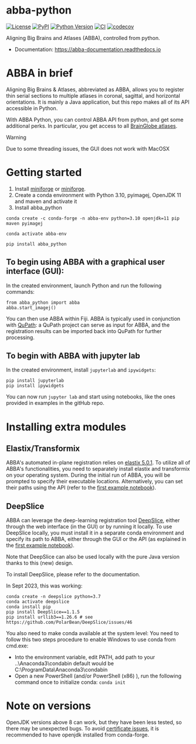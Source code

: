 # abba-python

[![License](https://img.shields.io/pypi/l/abba-python.svg?color=green)](https://github.com/BIOP/abba-python/raw/main/LICENSE)
[![PyPI](https://img.shields.io/pypi/v/abba-python.svg?color=green)](https://pypi.org/project/abba-python)
[![Python Version](https://img.shields.io/pypi/pyversions/abba-python.svg?color=green)](https://python.org)
[![CI](https://github.com/BIOP/abba-python/actions/workflows/ci.yml/badge.svg)](https://github.com/BIOP/abba-python/actions/workflows/ci.yml)
[![codecov](https://codecov.io/gh/BIOP/abba-python/branch/main/graph/badge.svg)](https://codecov.io/gh/BIOP/abba-python)

Aligning Big Brains and Atlases (ABBA), controlled from python.

* Documentation: https://abba-documentation.readthedocs.io

# ABBA in brief

Aligning Big Brains & Atlases, abbreviated as ABBA, allows you to register thin serial sections to multiple atlases in coronal, sagittal, and horizontal orientations. It is mainly a Java application, but this repo makes all of its API accessible in Python.

With ABBA Python, you can control ABBA API from python, and get some additional perks. In particular, you get access to all [BrainGlobe atlases](https://brainglobe.info/documentation/bg-atlasapi/usage/atlas-details.html).

> [!WARNING]
> Due to some threading issues, the GUI does not work with MacOSX

# Getting started

1. Install [miniforge](https://docs.conda.io/projects/miniconda/en/latest/miniconda-install.html) or [miniforge](https://github.com/conda-forge/miniforge).
2. Create a conda environment with Python 3.10, pyimagej, OpenJDK 11 and maven and activate it
3. Install abba_python
```
conda create -c conda-forge -n abba-env python=3.10 openjdk=11 pip maven pyimagej

conda activate abba-env

pip install abba_python
```


## To begin using ABBA with a graphical user interface (GUI):

In the created environment, launch Python and run the following commands:

```
from abba_python import abba
abba.start_imagej()
```

You can then use ABBA within Fiji.
ABBA is typically used in conjunction with [QuPath](https://qupath.github.io/): a QuPath project can serve as input for ABBA, and the registration results can be imported back into QuPath for further processing.

## To begin with ABBA with jupyter lab

In the created environment, install `jupyterlab` and `ipywidgets`:

```
pip install jupyterlab
pip install ipywidgets
```

You can now run `jupyter lab` and start using notebooks, like the ones provided in examples in the gitHub repo.

# Installing extra modules

## Elastix/Transformix

ABBA's automated in-plane registration relies on [elastix 5.0.1](https://github.com/SuperElastix/elastix). To utilize all of ABBA's functionalities, you need to separately install elastix and transformix on your operating system. During the initial run of ABBA, you will be prompted to specify their executable locations. Alternatively, you can set their paths using the API (refer to the [first example notebook](example_notebooks/0.%20Register%20And%20Save%20State.ipynb)).

## DeepSlice

ABBA can leverage the deep-learning registration tool [DeepSlice](https://github.com/PolarBean/DeepSlice), either through the web interface (in the GUI) or by running it locally. To use DeepSlice locally, you must install it in a separate conda environment and specify its path to ABBA, either through the GUI or the API (as explained in the [first example notebook](example_notebooks/0.%20Register%20And%20Save%20State.ipynb)).

Note that DeepSlice can also be used locally with the pure Java version thanks to this (new) design.

To install DeepSlice, please refer to the documentation.

In Sept 2023, this was working:

```
conda create -n deepslice python=3.7
conda activate deepslice
conda install pip
pip install DeepSlice==1.1.5
pip install urllib3==1.26.6 # see https://github.com/PolarBean/DeepSlice/issues/46
```

You also need to make conda available at the system level:
You need to follow this two steps procedure to enable Windows to use conda from cmd.exe:
* Into the environment variable, edit PATH, add path to your ..\Anaconda3\condabin default would be C:\ProgramData\Anaconda3\condabin
* Open a new PowerShell (and/or PowerShell (x86) ), run the following command once to initialize conda:  `conda init`

# Note on versions

OpenJDK versions above 8 can work, but they have been less tested, so there may be unexpected bugs. To avoid [certificate issues](https://pyimagej.readthedocs.io/en/latest/Troubleshooting.html#unable-to-find-valid-certification-path), it is recommended to have openjdk installed from conda-forge.

